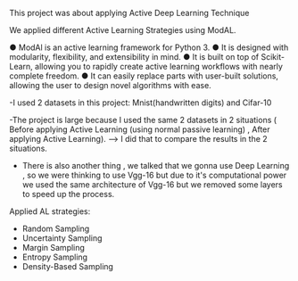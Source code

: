 This project was about applying Active Deep Learning Technique

We applied different Active Learning Strategies using ModAL.

● ModAl is an active learning framework for Python 3.
● It is designed with modularity, flexibility, and extensibility in mind.
● It is built on top of Scikit-Learn, allowing you to rapidly create active
learning workflows with nearly complete freedom.
● It can easily replace parts with user-built solutions, allowing the user to
design novel algorithms with ease.

-I used 2 datasets in this project: Mnist(handwritten digits) and Cifar-10

-The project is large because I used the same 2 datasets in 2 situations ( Before applying Active Learning (using normal passive learning) , After applying Active Learning).
--> I did that to compare the results in the 2 situations.

- There is also another thing , we talked that we gonna use Deep Learning , so we were thinking to use Vgg-16 but due to it's computational power we used the same architecture of Vgg-16 but we removed some layers to speed up the process.

Applied AL strategies:
- Random Sampling
- Uncertainty Sampling
- Margin Sampling
- Entropy Sampling
- Density-Based Sampling
